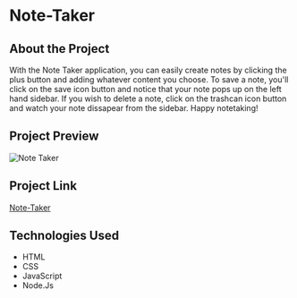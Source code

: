 # Note-Taker

## About the Project
With the Note Taker application, you can easily create notes by clicking the plus button and adding whatever content you choose. To save a note, you'll click on the save icon button and notice that your note pops up on the left hand sidebar. If you wish to delete a note, click on the trashcan icon button and watch your note dissapear from the sidebar. Happy notetaking!  

## Project Preview
![Note Taker](assets/notetaker.PNG)

## Project Link
[Note-Taker](https://serene-everglades-78747.herokuapp.com/notes)


## Technologies Used
- HTML
- CSS
- JavaScript
- Node.Js